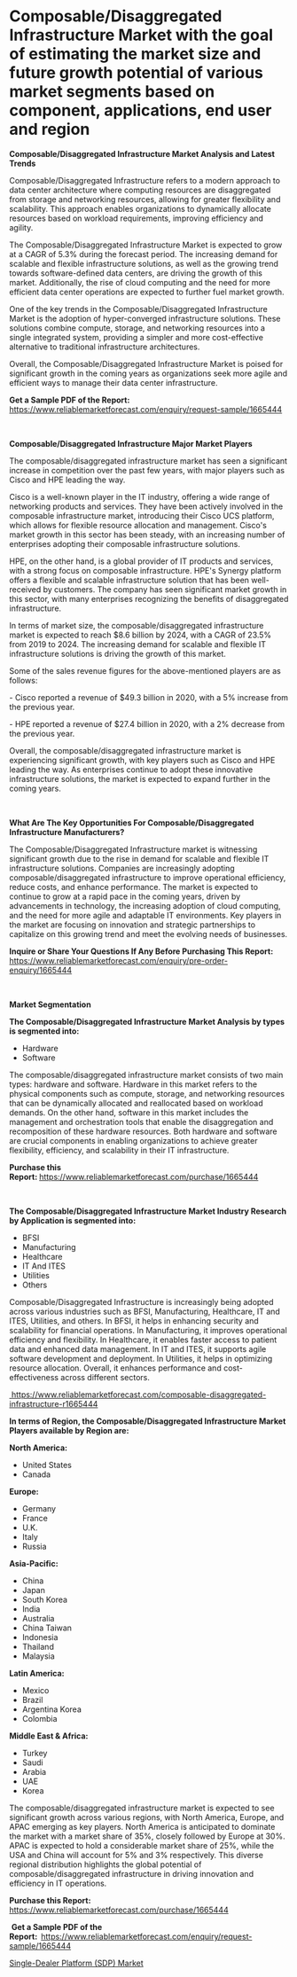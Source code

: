 <p><h1>Composable/Disaggregated Infrastructure Market with the goal of estimating the market size and future growth potential of various market segments based on component, applications, end user and region</h1></p><p><strong>Composable/Disaggregated Infrastructure Market Analysis and Latest Trends</strong></p>
<p><p>Composable/Disaggregated Infrastructure refers to a modern approach to data center architecture where computing resources are disaggregated from storage and networking resources, allowing for greater flexibility and scalability. This approach enables organizations to dynamically allocate resources based on workload requirements, improving efficiency and agility.</p><p>The Composable/Disaggregated Infrastructure Market is expected to grow at a CAGR of 5.3% during the forecast period. The increasing demand for scalable and flexible infrastructure solutions, as well as the growing trend towards software-defined data centers, are driving the growth of this market. Additionally, the rise of cloud computing and the need for more efficient data center operations are expected to further fuel market growth.</p><p>One of the key trends in the Composable/Disaggregated Infrastructure Market is the adoption of hyper-converged infrastructure solutions. These solutions combine compute, storage, and networking resources into a single integrated system, providing a simpler and more cost-effective alternative to traditional infrastructure architectures.</p><p>Overall, the Composable/Disaggregated Infrastructure Market is poised for significant growth in the coming years as organizations seek more agile and efficient ways to manage their data center infrastructure.</p></p>
<p><strong>Get a Sample PDF of the Report:&nbsp;</strong> <a href="https://www.reliablemarketforecast.com/enquiry/request-sample/1665444">https://www.reliablemarketforecast.com/enquiry/request-sample/1665444</a></p>
<p>&nbsp;</p>
<p><strong>Composable/Disaggregated Infrastructure Major Market Players</strong></p>
<p><p>The composable/disaggregated infrastructure market has seen a significant increase in competition over the past few years, with major players such as Cisco and HPE leading the way. </p><p>Cisco is a well-known player in the IT industry, offering a wide range of networking products and services. They have been actively involved in the composable infrastructure market, introducing their Cisco UCS platform, which allows for flexible resource allocation and management. Cisco's market growth in this sector has been steady, with an increasing number of enterprises adopting their composable infrastructure solutions. </p><p>HPE, on the other hand, is a global provider of IT products and services, with a strong focus on composable infrastructure. HPE's Synergy platform offers a flexible and scalable infrastructure solution that has been well-received by customers. The company has seen significant market growth in this sector, with many enterprises recognizing the benefits of disaggregated infrastructure. </p><p>In terms of market size, the composable/disaggregated infrastructure market is expected to reach $8.6 billion by 2024, with a CAGR of 23.5% from 2019 to 2024. The increasing demand for scalable and flexible IT infrastructure solutions is driving the growth of this market. </p><p>Some of the sales revenue figures for the above-mentioned players are as follows: </p><p>- Cisco reported a revenue of $49.3 billion in 2020, with a 5% increase from the previous year. </p><p>- HPE reported a revenue of $27.4 billion in 2020, with a 2% decrease from the previous year. </p><p>Overall, the composable/disaggregated infrastructure market is experiencing significant growth, with key players such as Cisco and HPE leading the way. As enterprises continue to adopt these innovative infrastructure solutions, the market is expected to expand further in the coming years.</p></p>
<p>&nbsp;</p>
<p><strong>What Are The Key Opportunities For Composable/Disaggregated Infrastructure Manufacturers?</strong></p>
<p><p>The Composable/Disaggregated Infrastructure market is witnessing significant growth due to the rise in demand for scalable and flexible IT infrastructure solutions. Companies are increasingly adopting composable/disaggregated infrastructure to improve operational efficiency, reduce costs, and enhance performance. The market is expected to continue to grow at a rapid pace in the coming years, driven by advancements in technology, the increasing adoption of cloud computing, and the need for more agile and adaptable IT environments. Key players in the market are focusing on innovation and strategic partnerships to capitalize on this growing trend and meet the evolving needs of businesses.</p></p>
<p><strong>Inquire or Share Your Questions If Any Before Purchasing This Report:</strong> <a href="https://www.reliablemarketforecast.com/enquiry/pre-order-enquiry/1665444">https://www.reliablemarketforecast.com/enquiry/pre-order-enquiry/1665444</a></p>
<p>&nbsp;</p>
<p><strong>Market Segmentation</strong></p>
<p><strong>The Composable/Disaggregated Infrastructure Market Analysis by types is segmented into:</strong></p>
<p><ul><li>Hardware</li><li>Software</li></ul></p>
<p><p>The composable/disaggregated infrastructure market consists of two main types: hardware and software. Hardware in this market refers to the physical components such as compute, storage, and networking resources that can be dynamically allocated and reallocated based on workload demands. On the other hand, software in this market includes the management and orchestration tools that enable the disaggregation and recomposition of these hardware resources. Both hardware and software are crucial components in enabling organizations to achieve greater flexibility, efficiency, and scalability in their IT infrastructure.</p></p>
<p><strong>Purchase this Report:&nbsp;</strong><a href="https://www.reliablemarketforecast.com/purchase/1665444">https://www.reliablemarketforecast.com/purchase/1665444</a></p>
<p>&nbsp;</p>
<p><strong>The Composable/Disaggregated Infrastructure Market Industry Research by Application is segmented into:</strong></p>
<p><ul><li>BFSI</li><li>Manufacturing</li><li>Healthcare</li><li>IT And ITES</li><li>Utilities</li><li>Others</li></ul></p>
<p><p>Composable/Disaggregated Infrastructure is increasingly being adopted across various industries such as BFSI, Manufacturing, Healthcare, IT and ITES, Utilities, and others. In BFSI, it helps in enhancing security and scalability for financial operations. In Manufacturing, it improves operational efficiency and flexibility. In Healthcare, it enables faster access to patient data and enhanced data management. In IT and ITES, it supports agile software development and deployment. In Utilities, it helps in optimizing resource allocation. Overall, it enhances performance and cost-effectiveness across different sectors.</p></p>
<p><a href="https://www.reliablemarketforecast.com/composable-disaggregated-infrastructure-r1665444">&nbsp;https://www.reliablemarketforecast.com/composable-disaggregated-infrastructure-r1665444</a></p>
<p><strong>In terms of Region, the Composable/Disaggregated Infrastructure Market Players available by Region are:</strong></p>
<p>
    <p> <strong> North America: </strong>
        <ul>
            <li>United States</li>
            <li>Canada</li>
        </ul>
        </p> 
    <p> <strong> Europe: </strong>
        <ul>
            <li>Germany</li>
            <li>France</li>
            <li>U.K.</li>
            <li>Italy</li>
            <li>Russia</li>
        </ul>
        </p> 
    <p> <strong> Asia-Pacific: </strong>
        <ul>
            <li>China</li>
            <li>Japan</li>
            <li>South Korea</li>
            <li>India</li>
            <li>Australia</li>
            <li>China Taiwan</li>
            <li>Indonesia</li>
            <li>Thailand</li>
            <li>Malaysia</li>
        </ul>
        </p> 
    <p> <strong> Latin America: </strong>
        <ul>
            <li>Mexico</li>
            <li>Brazil</li>
            <li>Argentina Korea</li>
            <li>Colombia</li>
        </ul>
        </p> 
    <p> <strong> Middle East & Africa: </strong>
        <ul>
            <li>Turkey</li>
            <li>Saudi</li>
            <li>Arabia</li>
            <li>UAE</li>
            <li>Korea</li>
        </ul>
    </p>
    </p>
<p><p>The composable/disaggregated infrastructure market is expected to see significant growth across various regions, with North America, Europe, and APAC emerging as key players. North America is anticipated to dominate the market with a market share of 35%, closely followed by Europe at 30%. APAC is expected to hold a considerable market share of 25%, while the USA and China will account for 5% and 3% respectively. This diverse regional distribution highlights the global potential of composable/disaggregated infrastructure in driving innovation and efficiency in IT operations.</p></p>
<p><strong>Purchase this Report: </strong><a href="https://www.reliablemarketforecast.com/purchase/1665444">https://www.reliablemarketforecast.com/purchase/1665444</a></p>
<p>&nbsp;<strong>Get a Sample PDF of the Report:&nbsp;&nbsp;</strong><a href="https://www.reliablemarketforecast.com/enquiry/request-sample/1665444">https://www.reliablemarketforecast.com/enquiry/request-sample/1665444</a></p>
<p><strong></strong></p>
<p><p><a href="https://github.com/ORAZITOM/Market-Research-Report-List-1/blob/main/single-dealer-platform-sdp-market.md">Single-Dealer Platform (SDP) Market</a></p></p>